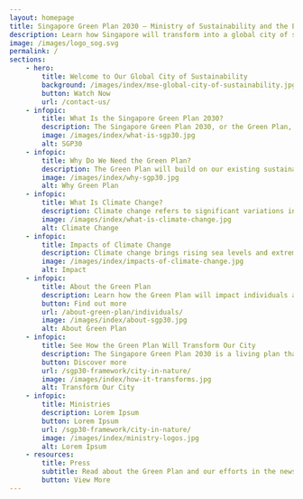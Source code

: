 ```yaml
---
layout: homepage
title: Singapore Green Plan 2030 – Ministry of Sustainability and the Environment (MSE)
description: Learn how Singapore will transform into a global city of sustainability with the Singapore Green Plan 2030. 
image: /images/logo_sog.svg
permalink: /
sections:
    - hero:
        title: Welcome to Our Global City of Sustainability
        background: /images/index/mse-global-city-of-sustainability.jpg
        button: Watch Now
        url: /contact-us/
    - infopic:
        title: What Is the Singapore Green Plan 2030?
        description: The Singapore Green Plan 2030, or the Green Plan, is a whole-of-nation sustainable development agenda, with concrete action plans that will touch every dimension of our lives. 
        image: /images/index/what-is-sgp30.jpg
        alt: SGP30
    - infopic:
        title: Why Do We Need the Green Plan?
        description: The Green Plan will build on our existing sustainability foundations, strengthening ongoing sustainability efforts and commitments under Singapore’s 2030 Development Agenda.
        image: /images/index/why-sgp30.jpg
        alt: Why Green Plan
    - infopic:
        title: What Is Climate Change? 
        description: Climate change refers to significant variations in weather patterns around the world that persist over an extended period of time. 
        image: /images/index/what-is-climate-change.jpg
        alt: Climate Change
    - infopic:
        title: Impacts of Climate Change
        description: Climate change brings rising sea levels and extreme weather patterns, putting millions of lives and livelihoods around the world in danger. Singapore, as a low-lying island state, is vulnerable.
        image: /images/index/impacts-of-climate-change.jpg
        alt: Impact
    - infopic:
        title: About the Green Plan
        description: Learn how the Green Plan will impact individuals and businesses in Singapore.
        button: Find out more
        url: /about-green-plan/individuals/
        image: /images/index/about-sgp30.jpg
        alt: About Green Plan
    - infopic:
        title: See How the Green Plan Will Transform Our City
        description: The Singapore Green Plan 2030 is a living plan that will touch every dimension of our lives.
        button: Discover more
        url: /sgp30-framework/city-in-nature/
        image: /images/index/how-it-transforms.jpg
        alt: Transform Our City
    - infopic:
        title: Ministries
        description: Lorem Ipsum
        button: Lorem Ipsum
        url: /sgp30-framework/city-in-nature/
        image: /images/index/ministry-logos.jpg
        alt: Lorem Ipsum
    - resources:
        title: Press
        subtitle: Read about the Green Plan and our efforts in the news.
        button: View More
---
```


